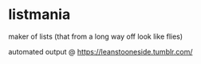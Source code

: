 # listmania
maker of lists (that from a long way off look like flies)

automated output @ https://leanstooneside.tumblr.com/
